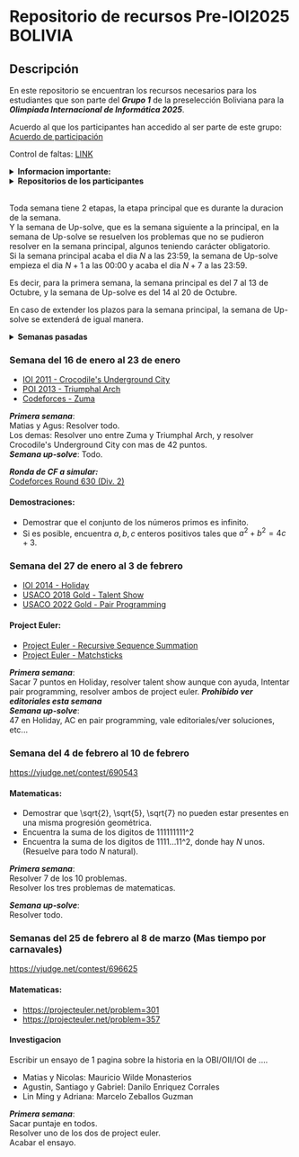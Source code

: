 # Repositorio de recursos Pre-IOI2025 BOLIVIA

## Descripción
En este repositorio se encuentran los recursos necesarios para los estudiantes que son parte del ***Grupo 1*** de la preselección Boliviana para la ***Olimpiada Internacional de Informática 2025***.

Acuerdo al que los participantes han accedido al ser parte de este grupo:
[Acuerdo de participación](acuerdo_seleccion.pdf)

Control de faltas: [LINK](https://docs.google.com/spreadsheets/d/1tsXJCeONmFjqk2_BlYV3drhrstv0KH1NlLjkyPN3OrI/edit?usp=sharing) 

<details>
<summary> <b>Informacion importante:</b> </summary>

Encargados del proceso de seleccion:
|Nombre|Correo|Telegram|
|------|------|--------|
|Diego Angulo Ramirez|diegoangulo5@gmail.com|[@diegopenguino](https://t.me/diegopenguino)|
|Fabricio Cabrera Gordillo|chubyxd1627@gmail.com||
|Rodolfo Catunta Uturunco|rodolfo.catunta.uturunco@gmail.com|[@lordofmont](https://t.me/lordofmont)|
|Shamir Teran Mustafa|shamirteranmustafa@gmail.com|[@shezitt](https://t.me/shezitt)|

Cronograma de problemas y CFs para entrenadores: [LINK](https://docs.google.com/spreadsheets/d/1uRgo3StNSvwGcxwwd8mc0H9qdgSPE1RHVJkWXMMy9HE/edit?usp=sharing)

</details>

<details>
<summary> <b>Repositorios de los participantes</b> </summary>

|Nombre|
|------|
|[Agustin](https://github.com/aguss-afk/GAY-DE-ALALAY)|
|[Lin Ming](https://github.com/Lincito-31/Preseleccion)|
|[Gabriel](https://github.com/Gabriel765324/Carpeta)|
|[Matias](https://github.com/Matbubble/Heaven-Knows-Im-Miserable-Now)|
|[Santiago](https://github.com/santi3223/PreseleccionIOI)|
|[Jesus](https://github.com/ozner77/ozner)|
|[Adri](https://github.com/adriines/IOI2025)|
</details>
<br>

Toda semana tiene 2 etapas, la etapa principal que es durante la duracion de la semana.<br>
Y la semana de Up-solve, que es la semana siguiente a la principal, en la semana de Up-solve se resuelven los problemas que no se pudieron resolver en la semana principal, algunos teniendo carácter obligatorio.<br>
Si la semana principal acaba el dia $N$ a las 23:59, la semana de Up-solve empieza el dia $N+1$ a las 00:00 y acaba el dia $N+7$ a las 23:59.

Es decir, para la primera semana, la semana principal es del 7 al 13 de Octubre, y la semana de Up-solve es del 14 al 20 de Octubre.

En caso de extender los plazos para la semana principal, la semana de Up-solve se extenderá de igual manera.

<details>
<summary> <b>Semanas pasadas</b> </summary>

## OCTUBRE
### Semana del 7 al 13 de Octubre
***Problemas Obligatorios:*** 
 - [TEAMWORK](https://usaco.org/index.php?page=viewproblem2&cpid=863)
 - [Mike and Feet](https://codeforces.com/contest/547/problem/B)
 - [Marbles](https://www.spoj.com/problems/MARBLES/)

***Primera semana***: Minimo uno<br>
***Semana Up-Solve***: Todos

***Ronda de CF a simular:*** <br>
[Codeforces Round #686 (Div. 3)](https://codeforces.com/contest/1454/)

***Semana Up-solve***: Un problema extra, aparte de los resueltos durante la simulación.

***Demostracion matematica:*** [LINK](math_tasks/problem_08_10_24.pdf)

_Subir hasta el 16 de octubre. Resolver al menos 6 de los 10 incisos._

### Semana del 15 al 23 de Octubre
***Problemas Obligatorios:*** 
 - [Horoscope Matrix](https://www.codechef.com/LTIME91B/problems/HRSCPMTR)
 - [Justice Served](https://codeforces.com/gym/104875/attachments)
 - [Zero-One (Hard Version)](https://codeforces.com/contest/1733/problem/D2)

***Primera semana***: ???<br>
***Semana Up-Solve***: ???

***Ronda de CF a simular:*** <br>
[Codeforces Round 565 (Div. 3)](https://codeforces.com/contest/1176)

***Semana Up-solve***: ???

### Semana del 23 al 31 de Octubre
***Problemas Obligatorios:*** 
 - [IOI10 - Traffic](https://oj.uz/problem/view/IOI10_traffic)
 - [IOI12 - Rings](https://oj.uz/problem/view/IOI12_rings)
 - [Vacations](https://codeforces.com/contest/699/problem/C)

***Primera semana***: 50 puntos en traffic, para los otros 2 hacer submissions que resuelvan el problema aunque de 0 puntos/WA/TLE<br>
***Semana Up-Solve***: 100 puntos en traffic, ?? puntos en Rings, resolver Vacations.

***Ronda de CF a simular:*** <br>
[Codeforces Round 603 (Div. 2)](https://codeforces.com/contest/1263)

***Semana Up-solve***: Un problema extra, aparte de los resueltos durante la simulación.

## NOVIEMBRE

### Semana del 31 de octubre al 7 de noviembre
***Problemas Obligatorios:*** 
 - [Triangles](https://codeforces.com/gym/105187/problem/C)
 - [IOI11 - Ricehub](https://oj.uz/problem/view/IOI11_ricehub)
 - [JOI18 - Stove](https://oj.uz/problem/view/JOI18_stove)

***Primera semana***: 68 puntos en Ricehub, 50 en Stove, 25 en Triangles <br>
***Semana Up-Solve***: 100 en Ricehub, 100 en Stove ?? en Triangles

### Semana del 25 de noviembre al 2 de diciembre
***Problemas Obligatorios:*** 
 - [HALLOW](https://www.spoj.com/problems/HALLOW/)
 - [Graph Girth](https://cses.fi/problemset/task/1707/)
 - [Investigation](https://cses.fi/problemset/task/1202)

***Primera semana***: Mínimo dos problemas. <br>
***Semana Up-Solve***: Todo.

## DICIEMBRE

### Semana del 10 de diciembre al 17 de diciembre
- [Company Queries II](https://cses.fi/problemset/task/1688)
- [Distance Queries](https://cses.fi/problemset/task/1135)
- [Minimmum spanning tree for each edge](https://codeforces.com/contest/609/problem/E)

***Primera semana***: Mínimo dos problemas. <br>
***Semana Up-Solve***: Todo.

### Semana del 17 de diciembre al 24 de diciembre
- [Mutating DNA](https://oj.uz/problem/view/IOI21_dna)
- [Bicycles](https://codeforces.com/contest/1915/problem/G)
- [Tanya and Password](https://codeforces.com/contest/508/problem/D)

***Primera semana***: Mínimo un problema de los últimos dos y al menos 21 puntos en Mutating DNA. <br>
***Semana Up-Solve***: Todo.

### Semana del 29 de diciembre al 5 de enero
- [Lin, el pintor](https://vjudge.net/contest/682652#problem/A)
- [La tarea del Agus](https://vjudge.net/contest/682652#problem/B)
- [Peluches](https://vjudge.net/contest/682652#problem/C)

**Contraseña del contest**: siono
  
***Primera semana***: Mínimo dos problemas. <br>
***Semana Up-Solve***: Todo.

</details>

### Semana del 16 de enero al 23 de enero

- [IOI 2011 - Crocodile's Underground City](https://oj.uz/problem/view/IOI11_crocodile)
- [POI 2013 - Triumphal Arch](https://oj.uz/problem/view/POI13_luk)
- [Codeforces - Zuma](https://codeforces.com/contest/607/problem/B)

***Primera semana***:<br>
Matias y Agus: Resolver todo.<br>
Los demas: Resolver uno entre Zuma y Triumphal Arch, y resolver Crocodile's Underground City con mas de 42 puntos.<br>
***Semana up-solve***: Todo.

***Ronda de CF a simular:*** <br>
[Codeforces Round 630 (Div. 2)](https://codeforces.com/contest/1332)

#### Demostraciones:
- Demostrar que el conjunto de los números primos es infinito.
- Si es posible, encuentra $a,b,c$ enteros positivos tales que $a^2 + b^2 = 4c + 3$.

### Semana del 27 de enero al 3 de febrero
- [IOI 2014 - Holiday](https://oj.uz/problem/view/IOI14_holiday)
- [USACO 2018 Gold - Talent Show](https://usaco.org/index.php?page=viewproblem2&cpid=839)
- [USACO 2022 Gold - Pair Programming](https://usaco.org/index.php?page=viewproblem2&cpid=1234)

#### Project Euler:
- [Project Euler - Recursive Sequence Summation](https://projecteuler.net/problem=918)
- [Project Euler - Matchsticks](https://projecteuler.net/problem=893)

***Primera semana***:<br>
Sacar 7 puntos en Holiday,  resolver talent show aunque con ayuda, Intentar pair programming, resolver ambos de project euler.
***Prohibido ver editoriales esta semana***<br>
***Semana up-solve***: <br>
47 en Holiday, AC en pair programming, vale editoriales/ver soluciones, etc...

### Semana del 4 de febrero al 10 de febrero
https://vjudge.net/contest/690543

#### Matematicas:
- Demostrar que \sqrt{2}, \sqrt{5}, \sqrt{7} no pueden estar presentes en una misma progresión geométrica.
- Encuentra la suma de los digitos de 111111111^2
- Encuentra la suma de los digitos de 1111...11^2, donde hay $N$ unos. (Resuelve para todo $N$ natural).

***Primera semana***:<br>
Resolver 7 de los 10 problemas.<br>
Resolver los tres problemas de matematicas.<br>

***Semana up-solve***: <br>
Resolver todo.

### Semanas del 25 de febrero al 8 de marzo (Mas tiempo por carnavales)
https://vjudge.net/contest/696625

#### Matematicas:
- https://projecteuler.net/problem=301
- https://projecteuler.net/problem=357

#### Investigacion
Escribir un ensayo de 1 pagina sobre la historia en la OBI/OII/IOI de ....
- Matias y Nicolas: Mauricio Wilde Monasterios
- Agustin, Santiago y Gabriel: Danilo Enriquez Corrales
- Lin Ming y Adriana: Marcelo Zeballos Guzman

***Primera semana***:<br>
Sacar puntaje en todos.<br>
Resolver uno de los dos de project euler.<br>
Acabar el ensayo.